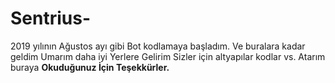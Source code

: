 # Sentrius-
2019 yılının Ağustos ayı gibi Bot kodlamaya başladım.
Ve buralara kadar geldim Umarım daha iyi Yerlere Gelirim
Sizler için altyapılar kodlar vs. Atarım buraya 
**Okuduğunuz İçin Teşekkürler.**
